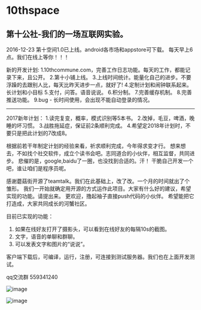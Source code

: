 # 10thspace
第十公社-我们的一场互联网实验。
-----------------------------------------------------
2016-12-23
第十空间1.0已上线。android各市场和appstore可下载。
每天早上6点。我们在线上等你！！！

新的开发计划:
1.10thcommune.com，完善工作日志功能。每天的工作，都能记录下来，且公开。
2.第十小铺上线。
3.上线时间统计。能量化自己的进步。不要浮躁的去跟别人比，每天比昨天进步一点，就好了!
4.定制计划和闹钟联系起来。长计划和小目标
5.支付，问答。语音说说。
6.积分制。
7.完善缓存机制。
8.完善推送功能。
9.bug - 长时间使用，会出现不能自动登录的情况。

-----------------------------------------------------
2017新年计划：
1.读完复变，概率，模式识别等5本书。
2.改掉，毛豆，啤酒，晚睡的坏习惯。
3.战胜拖延症，保证前2条顺利完成。
4.希望定2018年计划时，不要只是把此计划的7改成8。

根据前若干年制定计划的经验来看，祈求顺利完成，今年得求变才行。
想来想去，不如找个社交软件，成立个读书会吧。志同道合的小伙伴，相互监督，共同进步。
悲催的是，google,baidu了一圈，也没找到合适的。汗！
干脆自己开发一个吧，谁让咱们是程序员呢。

感谢蘑菇街开源了teamtalk。我们在此基础上，改了改。一个月的时间就出了个雏形。
我们一开始就确定用开源的方式运作此项目。大家有什么好的建议，希望实现的功能。请提出来。
更欢迎，撸起袖子直接push代码的小伙伴。
希望能把它打造成，大家共同成长的河蟹社区。

目前已实现的功能：
1. 如果在线好友打开了摄影头，可以看到在线好友的每隔10s的截图。
2. 文字，语音的单聊和群聊。
3. 可以发表文字和图片的“说说”。

客户端下载后，可编译，运行，注册，可连接到测试服务器。我们也在上面开发测试。

qq交流群 559341240

![image](https://github.com/10thcommune/10thspace/blob/master/1.jpg)

![image](https://github.com/10thcommune/10thspace/blob/master/2.jpg)


